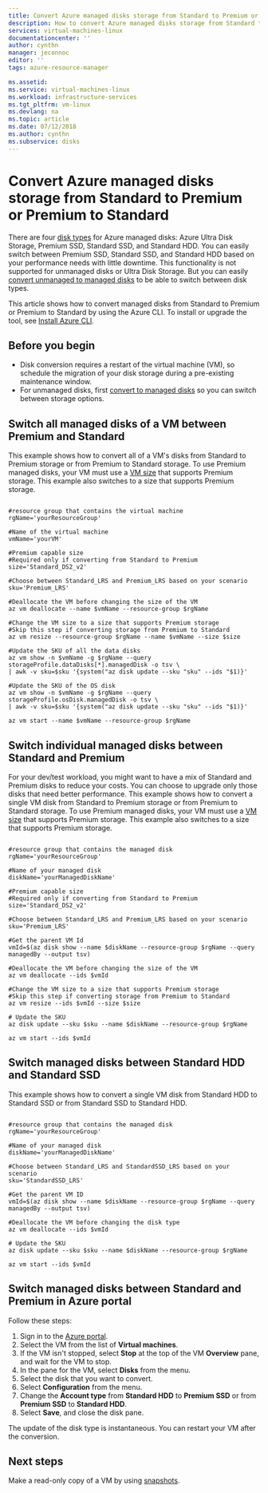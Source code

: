 ```yaml
---
title: Convert Azure managed disks storage from Standard to Premium or Premium to Standard | Microsoft Docs
description: How to convert Azure managed disks storage from Standard to Premium or Premium to Standard by using the Azure CLI.
services: virtual-machines-linux
documentationcenter: ''
author: cynthn
manager: jeconnoc
editor: ''
tags: azure-resource-manager

ms.assetid: 
ms.service: virtual-machines-linux
ms.workload: infrastructure-services
ms.tgt_pltfrm: vm-linux
ms.devlang: na
ms.topic: article
ms.date: 07/12/2018
ms.author: cynthn
ms.subservice: disks
---
```


# Convert Azure managed disks storage from Standard to Premium or Premium to Standard

There are four [disk types](disks-types.md) for Azure managed disks: Azure Ultra Disk Storage, Premium SSD, Standard SSD, and Standard HDD. You can easily switch between Premium SSD, Standard SSD, and Standard HDD based on your performance needs with little downtime. This functionality is not supported for unmanaged disks or Ultra Disk Storage. But you can easily [convert unmanaged to managed disks](convert-unmanaged-to-managed-disks.md) to be able to switch between disk types.

This article shows how to convert managed disks from Standard to Premium or Premium to Standard by using the Azure CLI. To install or upgrade the tool, see [Install Azure CLI](/cli/azure/install-azure-cli).

## Before you begin

* Disk conversion requires a restart of the virtual machine (VM), so schedule the migration of your disk storage during a pre-existing maintenance window.
* For unmanaged disks, first [convert to managed disks](convert-unmanaged-to-managed-disks.md) so you can switch between storage options.


## Switch all managed disks of a VM between Premium and Standard

This example shows how to convert all of a VM's disks from Standard to Premium storage or from Premium to Standard storage. To use Premium managed disks, your VM must use a [VM size](sizes.md) that supports Premium storage. This example also switches to a size that supports Premium storage.

 ```azurecli

#resource group that contains the virtual machine
rgName='yourResourceGroup'

#Name of the virtual machine
vmName='yourVM'

#Premium capable size 
#Required only if converting from Standard to Premium
size='Standard_DS2_v2'

#Choose between Standard_LRS and Premium_LRS based on your scenario
sku='Premium_LRS'

#Deallocate the VM before changing the size of the VM
az vm deallocate --name $vmName --resource-group $rgName

#Change the VM size to a size that supports Premium storage 
#Skip this step if converting storage from Premium to Standard
az vm resize --resource-group $rgName --name $vmName --size $size

#Update the SKU of all the data disks 
az vm show -n $vmName -g $rgName --query storageProfile.dataDisks[*].managedDisk -o tsv \
 | awk -v sku=$sku '{system("az disk update --sku "sku" --ids "$1)}'

#Update the SKU of the OS disk
az vm show -n $vmName -g $rgName --query storageProfile.osDisk.managedDisk -o tsv \
| awk -v sku=$sku '{system("az disk update --sku "sku" --ids "$1)}'

az vm start --name $vmName --resource-group $rgName

```
## Switch individual managed disks between Standard and Premium

For your dev/test workload, you might want to have a mix of Standard and Premium disks to reduce your costs. You can choose to upgrade only those disks that need better performance. This example shows how to convert a single VM disk from Standard to Premium storage or from Premium to Standard storage. To use Premium managed disks, your VM must use a [VM size](sizes.md) that supports Premium storage. This example also switches to a size that supports Premium storage.

 ```azurecli

#resource group that contains the managed disk
rgName='yourResourceGroup'

#Name of your managed disk
diskName='yourManagedDiskName'

#Premium capable size 
#Required only if converting from Standard to Premium
size='Standard_DS2_v2'

#Choose between Standard_LRS and Premium_LRS based on your scenario
sku='Premium_LRS'

#Get the parent VM Id 
vmId=$(az disk show --name $diskName --resource-group $rgName --query managedBy --output tsv)

#Deallocate the VM before changing the size of the VM
az vm deallocate --ids $vmId 

#Change the VM size to a size that supports Premium storage 
#Skip this step if converting storage from Premium to Standard
az vm resize --ids $vmId --size $size

# Update the SKU
az disk update --sku $sku --name $diskName --resource-group $rgName 

az vm start --ids $vmId 
```

## Switch managed disks between Standard HDD and Standard SSD

This example shows how to convert a single VM disk from Standard HDD to Standard SSD or from Standard SSD to Standard HDD.

 ```azurecli

#resource group that contains the managed disk
rgName='yourResourceGroup'

#Name of your managed disk
diskName='yourManagedDiskName'

#Choose between Standard_LRS and StandardSSD_LRS based on your scenario
sku='StandardSSD_LRS'

#Get the parent VM ID 
vmId=$(az disk show --name $diskName --resource-group $rgName --query managedBy --output tsv)

#Deallocate the VM before changing the disk type
az vm deallocate --ids $vmId 

# Update the SKU
az disk update --sku $sku --name $diskName --resource-group $rgName 

az vm start --ids $vmId 
```

## Switch managed disks between Standard and Premium in Azure portal

Follow these steps:

1. Sign in to the [Azure portal](https://portal.azure.com).
2. Select the VM from the list of **Virtual machines**.
3. If the VM isn't stopped, select **Stop** at the top of the VM **Overview** pane, and wait for the VM to stop.
4. In the pane for the VM, select **Disks** from the menu.
5. Select the disk that you want to convert.
6. Select **Configuration** from the menu.
7. Change the **Account type** from **Standard HDD** to **Premium SSD** or from **Premium SSD** to **Standard HDD**.
8. Select **Save**, and close the disk pane.

The update of the disk type is instantaneous. You can restart your VM after the conversion.

## Next steps

Make a read-only copy of a VM by using [snapshots](snapshot-copy-managed-disk.md).
